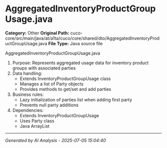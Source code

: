 # AggregatedInventoryProductGroupUsage.java

**Category:** Other
**Original Path:** cuco-core/src/main/java/at/a1ta/cuco/core/shared/dto/AggregatedInventoryProductGroupUsage.java
**File Type:** Java source file

AggregatedInventoryProductGroupUsage.java
1. Purpose: Represents aggregated usage data for inventory product groups with associated parties
2. Data handling:
   - Extends InventoryProductGroupUsage class
   - Manages a list of Party objects
   - Provides methods to get/set and add parties
3. Business rules:
   - Lazy initialization of parties list when adding first party
   - Prevents null party additions
4. Dependencies:
   - Extends InventoryProductGroupUsage
   - Uses Party class
   - Java ArrayList

---
*Generated by AI Analysis - 2025-07-05 15:04:40*
